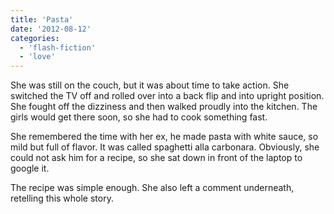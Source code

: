 ```yaml
---
title: 'Pasta'
date: '2012-08-12'
categories:
  - 'flash-fiction'
  - 'love'
---
```


She was still on the couch, but it was about time to take action. She switched
the TV off and rolled over into a back flip and into upright position. She
fought off the dizziness and then walked proudly into the kitchen. The girls
would get there soon, so she had to cook something fast.

<!-- truncate -->

She remembered the time with her ex, he made pasta with white sauce, so mild but
full of flavor. It was called spaghetti alla carbonara. Obviously, she could not
ask him for a recipe, so she sat down in front of the laptop to google it.

The recipe was simple enough. She also left a comment underneath, retelling this
whole story.
